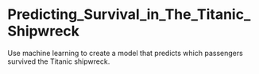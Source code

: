 # Predicting_Survival_in_The_Titanic_Shipwreck
Use machine learning to create a model that predicts which passengers survived the Titanic shipwreck.
